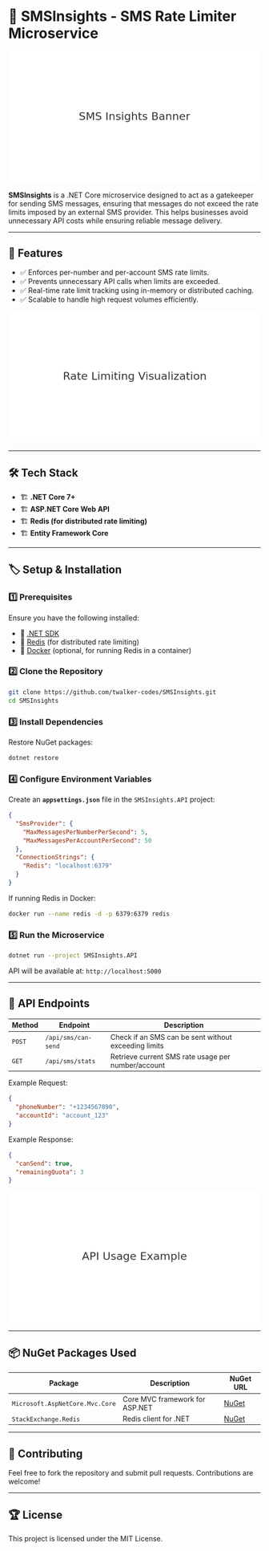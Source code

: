 # 📩 SMSInsights - SMS Rate Limiter Microservice

![SMSInsights](img/smsinsights-banner.png)

**SMSInsights** is a .NET Core microservice designed to act as a gatekeeper for sending SMS messages, ensuring that messages do not exceed the rate limits imposed by an external SMS provider. This helps businesses avoid unnecessary API costs while ensuring reliable message delivery.

---

## 🚀 Features
- ✅ Enforces per-number and per-account SMS rate limits.
- ✅ Prevents unnecessary API calls when limits are exceeded.
- ✅ Real-time rate limit tracking using in-memory or distributed caching.
- ✅ Scalable to handle high request volumes efficiently.

![Rate Limiting](img/rate-limiting.png)

---

## 🛠 Tech Stack
- 🏗 **.NET Core 7+**
- 🏗 **ASP.NET Core Web API**
- 🏗 **Redis (for distributed rate limiting)**
- 🏗 **Entity Framework Core**

---

## 🏷 Setup & Installation

### 1️⃣ Prerequisites
Ensure you have the following installed:
- 📌 [.NET SDK](https://dotnet.microsoft.com/en-us/download)
- 📌 [Redis](https://redis.io/) (for distributed rate limiting)
- 📌 [Docker](https://www.docker.com/) (optional, for running Redis in a container)

### 2️⃣ Clone the Repository
```sh
git clone https://github.com/twalker-codes/SMSInsights.git
cd SMSInsights
```

### 3️⃣ Install Dependencies
Restore NuGet packages:
```sh
dotnet restore
```

### 4️⃣ Configure Environment Variables
Create an **`appsettings.json`** file in the `SMSInsights.API` project:
```json
{
  "SmsProvider": {
    "MaxMessagesPerNumberPerSecond": 5,
    "MaxMessagesPerAccountPerSecond": 50
  },
  "ConnectionStrings": {
    "Redis": "localhost:6379"
  }
}
```

If running Redis in Docker:
```sh
docker run --name redis -d -p 6379:6379 redis
```

### 5️⃣ Run the Microservice
```sh
dotnet run --project SMSInsights.API
```

API will be available at: `http://localhost:5000`

---

## 📝 API Endpoints

| Method | Endpoint | Description |
|--------|----------|-------------|
| `POST` | `/api/sms/can-send` | Check if an SMS can be sent without exceeding limits |
| `GET` | `/api/sms/stats` | Retrieve current SMS rate usage per number/account |

Example Request:
```json
{
  "phoneNumber": "+1234567890",
  "accountId": "account_123"
}
```

Example Response:
```json
{
  "canSend": true,
  "remainingQuota": 3
}
```

![API Usage](img/api-usage.png)

---

## 📦 NuGet Packages Used

| Package | Description | NuGet URL |
|---------|-------------|------------|
| `Microsoft.AspNetCore.Mvc.Core` | Core MVC framework for ASP.NET | [NuGet](https://www.nuget.org/packages/Microsoft.AspNetCore.Mvc.Core/) |
| `StackExchange.Redis` | Redis client for .NET | [NuGet](https://www.nuget.org/packages/StackExchange.Redis/) |

---

## 📌 Contributing
Feel free to fork the repository and submit pull requests. Contributions are welcome!

---

## 🏆 License
This project is licensed under the MIT License.
